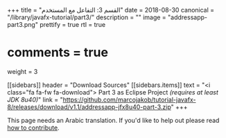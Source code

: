 +++
title = "القسم 3: التفاعل مع المستخدم"
date = 2018-08-30
canonical = "/library/javafx-tutorial/part3/"
description = ""
image = "addressapp-part3.png"
prettify = true
rtl = true
# comments = true 
weight = 3

[[sidebars]]
header = "Download Sources"
[[sidebars.items]]
text = "<i class=\"fa fa-fw fa-download\"></i> Part 3 as Eclipse Project <em>(requires at least JDK 8u40)</em>"
link = "https://github.com/marcojakob/tutorial-javafx-8/releases/download/v1.1/addressapp-jfx8u40-part-3.zip"
+++

<div class="alert alert-warning">
  <i class="fa fa-language"></i> This page needs an Arabic translation. If you'd like to help out please read <a href="/library/how-to-contribute/" class="alert-link">how to contribute</a>.
</div>

